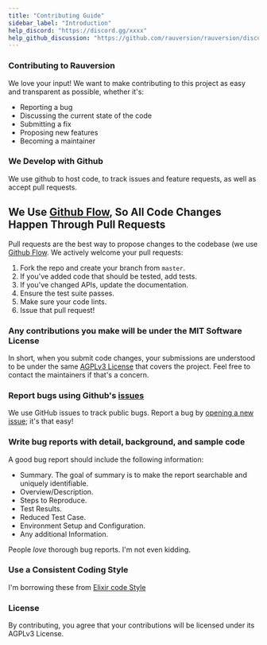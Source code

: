 ```yaml
---
title: "Contributing Guide"
sidebar_label: "Introduction"
help_discord: "https://discord.gg/xxxx"
help_github_discussion: "https://github.com/rauversion/rauversion/discussions/categories/contributors"
---
```


### Contributing to Rauversion
We love your input! We want to make contributing to this project as easy and transparent as possible, whether it's:

- Reporting a bug
- Discussing the current state of the code
- Submitting a fix
- Proposing new features
- Becoming a maintainer

### We Develop with Github
We use github to host code, to track issues and feature requests, as well as accept pull requests.

## We Use [Github Flow](https://guides.github.com/introduction/flow/index.html), So All Code Changes Happen Through Pull Requests
Pull requests are the best way to propose changes to the codebase (we use [Github Flow](https://guides.github.com/introduction/flow/index.html). We actively welcome your pull requests:

1. Fork the repo and create your branch from `master`.
2. If you've added code that should be tested, add tests.
3. If you've changed APIs, update the documentation.
4. Ensure the test suite passes.
5. Make sure your code lints.
6. Issue that pull request!

### Any contributions you make will be under the MIT Software License
In short, when you submit code changes, your submissions are understood to be under the same [AGPLv3 License](https://choosealicense.com/licenses/agpl-3.0/) that covers the project. Feel free to contact the maintainers if that's a concern.

### Report bugs using Github's [issues](https://github.com/rauversion/rauversion-phx/issues)
We use GitHub issues to track public bugs. Report a bug by [opening a new issue](https://github.com/rauversion/rauversion-phx/issues/new); it's that easy!

### Write bug reports with detail, background, and sample code

A good bug report should include the following information:
+ Summary. The goal of summary is to make the report searchable and uniquely identifiable.
+ Overview/Description.
+ Steps to Reproduce.
+ Test Results.
+ Reduced Test Case.
+ Environment Setup and Configuration.
+ Any additional Information.

People *love* thorough bug reports. I'm not even kidding.

### Use a Consistent Coding Style
I'm borrowing these from [Elixir code Style](https://github.com/christopheradams/elixir_style_guide)

### License
By contributing, you agree that your contributions will be licensed under its AGPLv3 License.